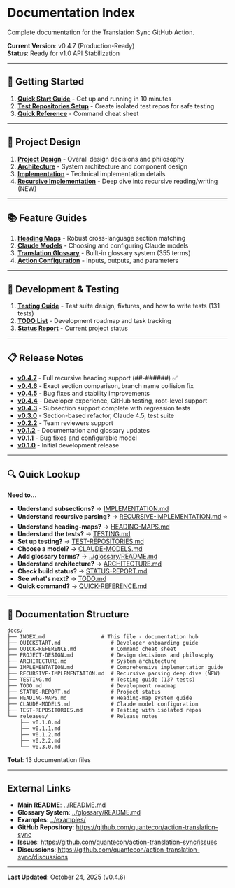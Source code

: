 # Documentation Index

Complete documentation for the Translation Sync GitHub Action.

**Current Version**: v0.4.7 (Production-Ready)  
**Status**: Ready for v1.0 API Stabilization

---

## 🚀 Getting Started

1. **[Quick Start Guide](QUICKSTART.md)** - Get up and running in 10 minutes
2. **[Test Repositories Setup](TEST-REPOSITORIES.md)** - Create isolated test repos for safe testing
3. **[Quick Reference](QUICK-REFERENCE.md)** - Command cheat sheet

---

## 📐 Project Design

1. **[Project Design](PROJECT-DESIGN.md)** - Overall design decisions and philosophy
2. **[Architecture](ARCHITECTURE.md)** - System architecture and component design
3. **[Implementation](IMPLEMENTATION.md)** - Technical implementation details
4. **[Recursive Implementation](RECURSIVE-IMPLEMENTATION.md)** - Deep dive into recursive reading/writing (NEW)

---

## 📚 Feature Guides

1. **[Heading Maps](HEADING-MAPS.md)** - Robust cross-language section matching
2. **[Claude Models](CLAUDE-MODELS.md)** - Choosing and configuring Claude models
3. **[Translation Glossary](../glossary/README.md)** - Built-in glossary system (355 terms)
4. **[Action Configuration](../README.md#inputs)** - Inputs, outputs, and parameters

---

## 🧪 Development & Testing

1. **[Testing Guide](TESTING.md)** - Test suite design, fixtures, and how to write tests (131 tests)
2. **[TODO List](TODO.md)** - Development roadmap and task tracking
3. **[Status Report](STATUS-REPORT.md)** - Current project status

---

## 📋 Release Notes

- **[v0.4.7](releases/v0.4.7.md)** - Full recursive heading support (##-######) ✅
- **[v0.4.6](releases/v0.4.6.md)** - Exact section comparison, branch name collision fix
- **[v0.4.5](releases/v0.4.5.md)** - Bug fixes and stability improvements
- **[v0.4.4](releases/v0.4.4.md)** - Developer experience, GitHub testing, root-level support
- **[v0.4.3](releases/v0.4.3.md)** - Subsection support complete with regression tests
- **[v0.3.0](releases/v0.3.0.md)** - Section-based refactor, Claude 4.5, test suite
- **[v0.2.2](releases/v0.2.2.md)** - Team reviewers support
- **[v0.1.2](releases/v0.1.2.md)** - Documentation and glossary updates
- **[v0.1.1](releases/v0.1.1.md)** - Bug fixes and configurable model
- **[v0.1.0](releases/v0.1.0.md)** - Initial development release

---

## 🔍 Quick Lookup

**Need to...**

- **Understand subsections?** → [IMPLEMENTATION.md](IMPLEMENTATION.md)
- **Understand recursive parsing?** → [RECURSIVE-IMPLEMENTATION.md](RECURSIVE-IMPLEMENTATION.md) ⭐
- **Understand heading-maps?** → [HEADING-MAPS.md](HEADING-MAPS.md)
- **Understand the tests?** → [TESTING.md](TESTING.md)
- **Set up testing?** → [TEST-REPOSITORIES.md](TEST-REPOSITORIES.md)
- **Choose a model?** → [CLAUDE-MODELS.md](CLAUDE-MODELS.md)
- **Add glossary terms?** → [../glossary/README.md](../glossary/README.md)
- **Understand architecture?** → [ARCHITECTURE.md](ARCHITECTURE.md)
- **Check build status?** → [STATUS-REPORT.md](STATUS-REPORT.md)
- **See what's next?** → [TODO.md](TODO.md)
- **Quick command?** → [QUICK-REFERENCE.md](QUICK-REFERENCE.md)

---

## 📂 Documentation Structure

```
docs/
├── INDEX.md                  # This file - documentation hub
├── QUICKSTART.md                # Developer onboarding guide
├── QUICK-REFERENCE.md           # Command cheat sheet
├── PROJECT-DESIGN.md            # Design decisions and philosophy
├── ARCHITECTURE.md              # System architecture
├── IMPLEMENTATION.md            # Comprehensive implementation guide
├── RECURSIVE-IMPLEMENTATION.md  # Recursive parsing deep dive (NEW)
├── TESTING.md                   # Testing guide (137 tests)
├── TODO.md                      # Development roadmap
├── STATUS-REPORT.md             # Project status
├── HEADING-MAPS.md              # Heading-map system guide
├── CLAUDE-MODELS.md             # Claude model configuration
├── TEST-REPOSITORIES.md         # Testing with isolated repos
└── releases/                    # Release notes
    ├── v0.1.0.md
    ├── v0.1.1.md
    ├── v0.1.2.md
    ├── v0.2.2.md
    └── v0.3.0.md
```

**Total**: 13 documentation files

---

## External Links

- **Main README**: [../README.md](../README.md)
- **Glossary System**: [../glossary/README.md](../glossary/README.md)
- **Examples**: [../examples/](../examples/)
- **GitHub Repository**: https://github.com/quantecon/action-translation-sync
- **Issues**: https://github.com/quantecon/action-translation-sync/issues
- **Discussions**: https://github.com/quantecon/action-translation-sync/discussions

---

**Last Updated**: October 24, 2025 (v0.4.6)
